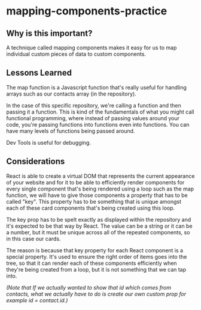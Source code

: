 # mapping-components-practice

## Why is this important?

A technique called mapping components makes it easy for us to map individual custom pieces of data to custom components.

## Lessons Learned

The map function is a Javascript function that's really useful for handling arrays such as our contacts array (in the repository).

In the case of this specific repository, we're calling a function and then passing it a function. This is kind of the fundamentals of what you might call functional programming, where instead of passing values around your code, you're passing functions into functions even into functions. You can have many levels of functions being passed around.

Dev Tools is useful for debugging.

## Considerations

React is able to create a virtual DOM that represents the current appearance of your website and for it to be able to efficiently render components for every single component that's being rendered using a loop such as the map function, we will have to give those components a property that has to be called "key". This property has to be something that is unique amongst each of these card components that's being created using this loop.

The key prop has to be spelt exactly as displayed within the repository and it's expected to be that way by React. The value can be a string or it can be a number, but it must be unique across all of the repeated components, so in this case our cards.

The reason is because that key property for each React component is a special property. It's used to ensure the right order of items goes into the tree, so that it can render each of these components efficiently when they're being created from a loop, but it is not something that we can tap into. 

<em>(Note that If we actually wanted to show that id which comes from contacts, what we actually have to do is create our own custom prop for example id = contact.id.)</em>

